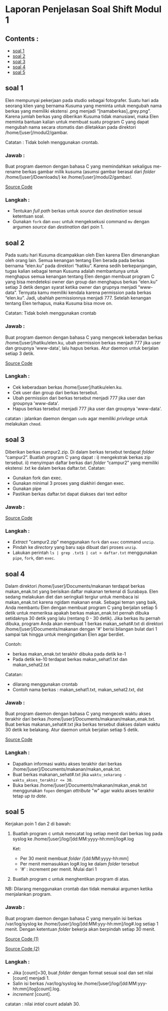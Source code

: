 # Laporan Penjelasan Soal Shift Modul 1

## Contents :
- [soal 1](#soal_1)
- [soal 2](#soal_2)
- [soal 3](#soal_3)
- [soal 4](#soal_4)
- [soal 5](#soal_5)

## soal 1 <a name="soal_1"></a>
Elen mempunyai pekerjaan pada studio sebagai fotografer. Suatu hari ada seorang klien yang bernama Kusuma yang meminta untuk mengubah nama berkas yang memiliki ekstensi .png menjadi “[namaberkas]_grey.png”. Karena jumlah berkas yang diberikan Kusuma tidak manusiawi, maka Elen meminta bantuan kalian untuk membuat suatu program C yang dapat mengubah nama secara otomatis dan diletakkan pada direktori /home/[user]/modul2/gambar.

Catatan : Tidak boleh menggunakan crontab.

### Jawab :
Buat program daemon dengan bahasa C yang memindahkan sekaligus me-rename berkas gambar milik kusuma (asumsi gambar berasal dari _folder_ /home/[user]/Downloads/) ke /home/[user]/modul2/gambar/.

[Source Code](/soal1/soal1.c)

### Langkah :

- Tentukan _full path_ berkas untuk _source_ dan _destination_ sesuai ketentuan soal.
- Gunakan `fork` dan `exec` untuk mengeksekusi command `mv` dengan argumen _source_ dan _destination_ dari poin 1.

## soal 2 <a name="soal_2"></a>
Pada suatu hari Kusuma dicampakkan oleh Elen karena Elen dimenangkan oleh orang lain. Semua kenangan tentang Elen berada pada berkas bernama “elen.ku” pada direktori “hatiku”. Karena sedih berkepanjangan, tugas kalian sebagai teman Kusuma adalah membantunya untuk menghapus semua kenangan tentang Elen dengan membuat program C yang bisa mendeteksi owner dan group dan menghapus berkas “elen.ku” setiap 3 detik dengan syarat ketika owner dan grupnya menjadi “www-data”. Ternyata kamu memiliki kendala karena permission pada berkas “elen.ku”. Jadi, ubahlah permissionnya menjadi 777. Setelah kenangan tentang Elen terhapus, maka Kusuma bisa move on.

Catatan: Tidak boleh menggunakan crontab

### Jawab :
Buat program daemon dengan bahasa C yang mengecek keberadan berkas /home/[user]/hatiku/elen.ku, ubah permission berkas menjadi 777 jika user dan groupnya 'www-data', lalu hapus berkas. Atur daemon untuk berjalan setiap 3 detik.

[Source Code](/soal2/soal2.c)

### Langkah :

- Cek keberadaan berkas /home/[user]/hatiku/elen.ku.
- Cek user dan group dari berkas tersebut.
- Ubah permission dari berkas tersebut menjadi 777 jika user dan groupnya 'www-data'.
- Hapus berkas tersebut menjadi 777 jika user dan groupnya 'www-data'.

catatan : jalankan daemon dengan `sudo` agar memiliki _privilege_ untuk melakukan `chmod`.

## soal 3 <a name="soal_3"></a>
Diberikan berkas campur2.zip. Di dalam berkas tersebut terdapat _folder_ “campur2”. 
Buatlah program C yang dapat :
i)  mengekstrak berkas zip tersebut.
ii) menyimpan daftar berkas dari _folder_ “campur2” yang memiliki ekstensi .txt ke dalam berkas daftar.txt. 
Catatan:  
- Gunakan fork dan exec.
- Gunakan minimal 3 proses yang diakhiri dengan exec.
- Gunakan pipe
- Pastikan berkas daftar.txt dapat diakses dari text editor

### Jawab :
[Source Code](/soal3/soal3.c)

### Langkah :
- _Extract_ "campur2.zip" menggunakan `fork` dan `exec` command `unzip`.
- Pindah ke _directory_ yang baru saja dibuat dari proses `unzip`.
- Lakukan perintah `ls | grep .txt$ | cat > daftar.txt` menggunakan `pipe`, `fork`, dan `exec`.

## soal 4 <a name="soal_4"></a>
Dalam direktori /home/[user]/Documents/makanan terdapat berkas makan_enak.txt yang berisikan daftar makanan terkenal di Surabaya. Elen sedang melakukan diet dan seringkali tergiur untuk membaca isi makan_enak.txt karena ngidam makanan enak. Sebagai teman yang baik, Anda membantu Elen dengan membuat program C yang berjalan setiap 5 detik untuk memeriksa apakah berkas makan_enak.txt pernah dibuka setidaknya 30 detik yang lalu (rentang 0 - 30 detik).
Jika berkas itu pernah dibuka, program Anda akan membuat 1 berkas makan_sehat#.txt di direktori /home/[user]/Documents/makanan dengan '#' berisi bilangan bulat dari 1 sampai tak hingga untuk mengingatkan Elen agar berdiet.

Contoh:
- berkas makan_enak.txt terakhir dibuka pada detik ke-1
- Pada detik ke-10 terdapat berkas makan_sehat1.txt dan makan_sehat2.txt

Catatan: 
- dilarang menggunakan crontab
- Contoh nama berkas : makan_sehat1.txt, makan_sehat2.txt, dst

### Jawab :
Buat program daemon dengan bahasa C yang mengecek waktu akses terakhir dari berkas /home/[user]/Documents/makanan/makan_enak.txt. Buat berkas makanan_sehat#.txt jika berkas tersebut diakses dalam waktu 30 detik ke belakang. Atur daemon untuk berjalan setiap 5 detik.

[Source Code](/soal4/soal4.c)

### Langkah :
- Dapatkan informasi waktu akses terakhir dari berkas /home/[user]/Documents/makanan/makan_enak.txt.
- Buat berkas makanan_sehat#.txt jika `waktu_sekarang - waktu_akses_terakhir <= 30`.
- Buka berkas /home/[user]/Documents/makanan/makan_enak.txt menggunakan `fopen` dengan _attribute_ "w" agar waktu akses terakhir tetap _up to date_.

## soal 5 <a name="soal_5"></a>
Kerjakan poin 1 dan 2 di bawah:

1. Buatlah program c untuk mencatat log setiap menit dari berkas log pada syslog ke /home/[user]/log/[dd:MM:yyyy-hh:mm]/log#.log

    Ket:
    - Per 30 menit membuat _folder_ /[dd:MM:yyyy-hh:mm]
    - Per menit memasukkan log#.log ke dalam _folder_ tersebut
    - ‘#’ : increment per menit. Mulai dari 1
2. Buatlah program c untuk menghentikan program di atas.

NB: Dilarang menggunakan crontab dan tidak memakai argumen ketika menjalankan program.

### Jawab :
Buat program daemon dengan bahasa C yang menyalin isi berkas /var/log/syslog ke /home/[user]/log/[dd:MM:yyy-hh:mm]/log#.log setiap 1 menit. Dengan ketentuan _folder_ bekerja akan berpindah setiap 30 menit.

[Source Code (1)](/soal5/soal5.c)

[Source Code (2)](/soal5/soal5_kill.c)

### Langkah :
- Jika [count]=30, buat _folder_ dengan format sesuai soal dan set nilai [count] menjadi 1.
- Salin isi berkas /var/log/syslog ke /home/[user]/log/[dd:MM:yyy-hh:mm]/log[count].log.
- _increment_ [count].

catatan : nilai _intial_ count adalah 30.